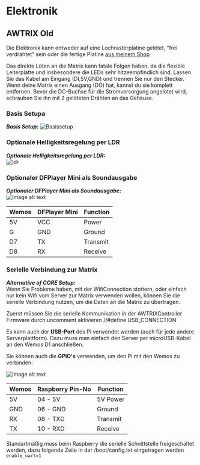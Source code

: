 # **Elektronik**

## AWTRIX Old

Die Elektronik kann entweder auf eine Lochrasterplatine gelötet, "frei verdrahtet" sein oder die fertige Platine [aus meinem Shop](https://blueforcer.de/shop/)

Das direkte Löten an die Matrix kann fatale Folgen haben, da die flexible Leiterplatte und insbesondere die LEDs sehr hitzeempfindlich sind. Lassen Sie das Kabel am Eingang (DI,5V,GND) und trennen Sie nur den Stecker. Wenn deine Matrix einen Ausgang (DO) hat, kannst du sie komplett entfernen. Bevor die DC-Buchse für die Stromversorgung angelötet wird, schrauben Sie ihn mit 2 gelöteten Drähten an das Gehäuse.

### Basis Setupa

**_Basis Setup:_**
![Basissetup](assets/AWTRIX_Core_Steckplatine.jpg)

### Optionale Helligkeitsregelung per LDR

**_Optionale Helligkeitsregelung per LDR:_**  
![ldr](assets/AWTRIX_LDR_Steckplatine.jpg)

### Optionaler DFPlayer Mini als Soundausgabe

**_Optionaler DFPlayer Mini als Soundausgabe:_**  
![image alt text](assets/AWTRIX_DFMini_Steckplatine.jpg)

| Wemos | DFPlayer Mini | Function |
| ----- | ------------- | -------- |
| 5V    | VCC           | Power    |
| G     | GND           | Ground   |
| D7    | TX            | Transmit |
| D8    | RX            | Receive  |

### Serielle Verbindung zur Matrix

**_Alternative of CORE Setup:_**  
Wenn Sie Probleme haben, mit der WifiConnection stottern, oder einfach nur kein Wifi vom Server zur Matrix verwenden wollen, können Sie die serielle Verbindung nutzen, um die Daten an die Matrix zu übertragen.

Zuerst müssen Sie die serielle Kommunikation in der AWTRIXController Firmware durch uncomment aktivieren //#define USB_CONNECTION

Es kann auch der **USB-Port** des Pi verwendet werden (auch für jede andere Serverplattform). Dazu muss man einfach den Server per microUSB-Kabel an den Wemos D1 anschließen.

Sie können auch die **GPIO's** verwenden, um den Pi mit den Wemos zu verbinden:

![image alt text](assets/AWTRIX_raspi_V2_Steckplatine.jpg)

| Wemos | Raspberry Pin-No | Function |
| ----- | ---------------- | -------- |
| 5V    | 04 - 5V          | 5V Power |
| GND   | 06 - GND         | Ground   |
| RX    | 08 - TXD         | Transmit |
| TX    | 10 - RXD         | Receive  |

Standartmäßig muss beim Raspberry die serielle Schnittstelle freigeschaltet werden, dazu folgende Zeile in der /boot/config.txt eingetragen werden  
`enable_uart=1`
